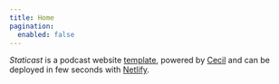 ```yaml
---
title: Home
pagination:
  enabled: false
---
```


_Staticast_ is a podcast website [template](https://github.com/Cecilapp/staticast#installation), powered by [Cecil](https://cecil.app) and can be deployed in few seconds with [Netlify](https://app.netlify.com/start/deploy?repository=https://github.com/Cecilapp/staticast).
